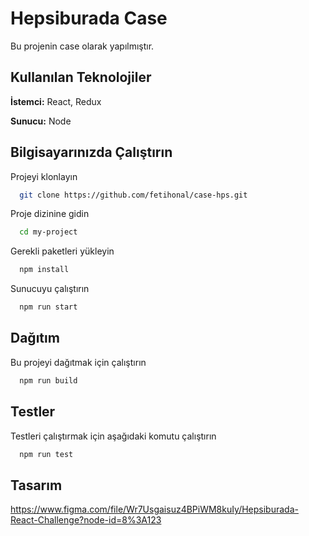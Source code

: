 
# Hepsiburada Case

Bu projenin case olarak yapılmıştır.


## Kullanılan Teknolojiler

**İstemci:** React, Redux

**Sunucu:** Node

  
## Bilgisayarınızda Çalıştırın

Projeyi klonlayın

```bash
  git clone https://github.com/fetihonal/case-hps.git
```

Proje dizinine gidin

```bash
  cd my-project
```

Gerekli paketleri yükleyin

```bash
  npm install
```

Sunucuyu çalıştırın

```bash
  npm run start
```

  
## Dağıtım

Bu projeyi dağıtmak için çalıştırın

```bash
  npm run build
```

  
## Testler

Testleri çalıştırmak için aşağıdaki komutu çalıştırın

```bash
  npm run test
```

  
## Tasarım

https://www.figma.com/file/Wr7Usgaisuz4BPiWM8kuIy/Hepsiburada-React-Challenge?node-id=8%3A123